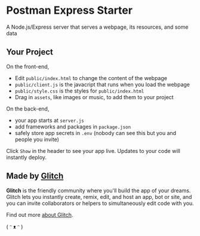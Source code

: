 # Postman Express Starter

A Node.js/Express server that serves a webpage, its resources, and some data


## Your Project

On the front-end,

- Edit `public/index.html` to change the content of the webpage
- `public/client.js` is the javacript that runs when you load the webpage
- `public/style.css` is the styles for `public/index.html`
- Drag in `assets`, like images or music, to add them to your project

On the back-end,

- your app starts at `server.js`
- add frameworks and packages in `package.json`
- safely store app secrets in `.env` (nobody can see this but you and people you invite)

Click `Show` in the header to see your app live. Updates to your code will instantly deploy.


## Made by [Glitch](https://glitch.com/)

**Glitch** is the friendly community where you'll build the app of your dreams. Glitch lets you instantly create, remix, edit, and host an app, bot or site, and you can invite collaborators or helpers to simultaneously edit code with you.

Find out more [about Glitch](https://glitch.com/about).

( ᵔ ᴥ ᵔ )
